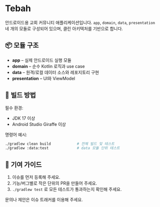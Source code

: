 # Tebah

안드로이드용 교회 커뮤니티 애플리케이션입니다. `app`, `domain`, `data`, `presentation` 네 개의 모듈로 구성되어 있으며, 클린 아키텍처를 기반으로 합니다.

## 📦 모듈 구조
- **app** – 실제 안드로이드 실행 모듈
- **domain** – 순수 Kotlin 로직과 use case
- **data** – 원격/로컬 데이터 소스와 레포지토리 구현
- **presentation** – UI와 ViewModel

## 🔧 빌드 방법
필수 환경:
- JDK 17 이상
- Android Studio Giraffe 이상

명령어 예시:
```bash
./gradlew clean build            # 전체 빌드 및 테스트
./gradlew :data:test             # data 모듈 단위 테스트
```

## 🤝 기여 가이드
1. 이슈를 먼저 등록해 주세요.
2. 기능/버그별로 작은 단위의 PR을 만들어 주세요.
3. `./gradlew test` 로 모든 테스트가 통과하는지 확인해 주세요.

문의나 제안은 이슈 트래커를 이용해 주세요.
